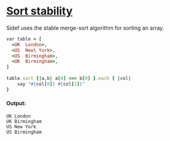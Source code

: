 [1]: https://rosettacode.org/wiki/Sort_stability

# [Sort stability][1]

Sidef uses the stable merge-sort algorithm for sorting an array.

```ruby
var table = [
  <UK  London>,
  <US  New\ York>,
  <US  Birmingham>,
  <UK  Birmingham>,
]
 
table.sort {|a,b| a[0] <=> b[0] }.each { |col|
    say "#{col[0]} #{col[1]}"
}
```

#### Output:
```
UK London
UK Birmingham
US New York
US Birmingham
```
